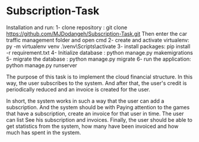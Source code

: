 # Subscription-Task

Installation and run:
1- clone repository :
git clone https://github.com/MJDodangeh/Subscription-Task.git
Then enter the car traffic management folder and open cmd
2- create and activate virtualenv:
py -m virtualenv venv
.\venv\Scripts\activate
3- install packages:
pip install -r requirement.txt
4- Initialize database :
python manage.py makemigrations
5- migrate the database :
python manage.py migrate
6- run the application:
python manage.py runserver


The purpose of this task is to implement the cloud financial structure. In this way, the user subscribes to the system.
And after that, the user's credit is periodically reduced and an invoice is created for the user.

In short, the system works in such a way that the user can add a subscription. And the system should be with
Paying attention to the games that have a subscription, create an invoice for that user in time. The user can list
See his subscription and invoices.
Finally, the user should be able to get statistics from the system, how many have been invoiced and how much
has spent in the system.

